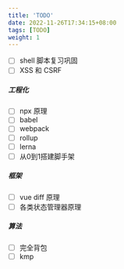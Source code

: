 ```yaml
---
title: 'TODO'
date: 2022-11-26T17:34:15+08:00
tags: [TODO]
weight: 1
---
```


- [ ] shell 脚本复习巩固
- [ ] XSS 和 CSRF

##### 工程化

- [ ] npx 原理
- [ ] babel
- [ ] webpack
- [ ] rollup
- [ ] lerna
- [ ] 从0到1搭建脚手架

##### 框架

- [ ] vue diff 原理
- [ ] 各类状态管理器原理

##### 算法

- [ ] 完全背包
- [ ] kmp
